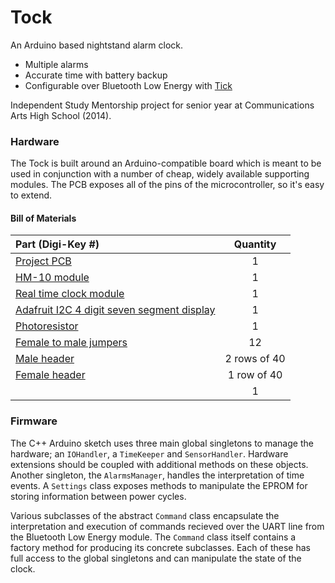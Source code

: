 Tock
====

An Arduino based nightstand alarm clock.

* Multiple alarms
* Accurate time with battery backup
* Configurable over Bluetooth Low Energy with [Tick](https://github.com/nickswalker/tick)

Independent Study Mentorship project for senior year at Communications Arts High School (2014).

### Hardware

The Tock is built around an Arduino-compatible board which is meant to be used in conjunction with a number
of cheap, widely available supporting modules. The PCB exposes all of the pins of the microcontroller, 
so it's easy to extend.

#### Bill of Materials

Part (Digi-Key #) | Quantity |
:---------------- | :-------:|
[Project PCB]()   | 1  
[HM-10 module](http://www.fasttech.com/products/0/10004051/1292002-ti-cc2540-bluetooth-40-ble-2540-transparent-serial) | 1
[Real time clock module]() | 1
[Adafruit I2C 4 digit seven segment display]() | 1
[Photoresistor]() | 1
[Female to male jumpers]() | 12
[Male header]()   | 2 rows of 40
[Female header]() | 1 row of 40
[]()              | 1

### Firmware

The C++ Arduino sketch uses three main global singletons to manage the hardware; an `IOHandler`, a 
`TimeKeeper` and `SensorHandler`. Hardware extensions should be coupled with additional methods on
these objects. Another singleton, the `AlarmsManager`, handles the interpretation of time events. A 
`Settings` class exposes methods to manipulate the EPROM for storing information between power cycles.

Various subclasses of the abstract `Command` class encapsulate the interpretation and execution of
commands recieved over the UART line from the Bluetooth Low Energy module. The `Command` class itself
contains a factory method for producing its concrete subclasses. Each of these has full access to the 
global singletons and can manipulate the state of the clock.





